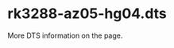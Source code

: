 # rk3288-az05-hg04.dts

More DTS information on the [](Linux-DTSs.md) page.

<code-block src="dts/rk3288-az05-hg04.dts" />
